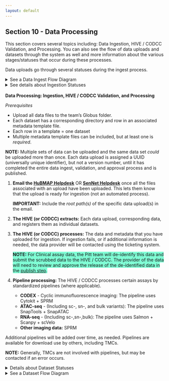 ```yaml
---
layout: default
---
```


## Section 10 - Data Processing
This section covers several topics including: Data Ingestion, HIVE / CODCC Validation, and Processing. You can also see the flow of data uploads and datasets through the system as well and more information about the various stages/statuses that occur during these processes.

Data uploads go through several statuses during the ingest process.

<details>
<summary>See a Data Ingest Flow Diagram</summary>
  
#### Data Upload Flow Diagram 
![flow diagram](DataUploadFlow.png)

</details>
  
<details>
<summary>See details about Ingestion Statuses </summary>

### Ingestion Statuses 
These statuses display in the ingestion portal as a data set is processed.

**New** - Data upload registered, Globus upload directory created. Data provider has uploaded data. After HIVE (or CODCC) validation, status changes to <em>Submitted</em> when the data provider hits the submit button on the upload. <strong>Prerequisite:</strong> Local validation of data by provider prior to data upload.

**Processing** - The data upload is being processed and is not editable. A transient state (between other states) while automated processes act on the upload.

 **Valid** - Every data upload is reorganized into data sets. This is a semi-automated process. If the data upload is valid, data curation can kick off this process.

**Submitted** - Data upload submitted for validation and processing by the HIVE or CODCC. The data upload can be automatically or manually ingested. Status changes to _Processing_ when data curation presses the “Validate” button. 
 
**Reorganized** - Data curation hits the “Reorganize” button to kick off automated processing that generates the data sets. The status of the upload changes to _Reorganized_ when this completes.

**Invalid** - The data upload did not pass HIVE (or CODCC) validation or a failure occurred during processing. Someone from the HIVE (or CODCC) will contact the data submitter to address this status.

**Error** - An (unspecified) error occurred during HIVE or CODCC processing.

</details>
<br>
<b>Data Processing: Ingestion, HIVE / CODCC Validation, and Processing</b> <br>

_Prerequisites_

  - Upload all data files to the team’s Globus folder.
  - Each dataset has a corresponding directory and row in an associated metadata template file.
  - Each row in a template = one dataset
  - Multiple metadata template files can be included, but at least one is _required_. 

**NOTE:** Multiple sets of data can be uploaded and the same data set _could_ be uploaded more than once. Each data upload is assigned a UUID (universally unique identifier), but not a version number, until it has completed the entire data ingest, validation, and approval process and is published.

1. **Email the <a href="mailto:help@hubmapconsortium.org">HuBMAP Helpdesk</a>** OR **<a href="mailto:help@sennetconsortium.org">SenNet Helpdesk</a>** once all the files associated with an upload have been uploaded. This lets them know that the upload is ready for ingestion (not an automated process).

     **IMPORTANT:** Include the _root path(s)_ of the specific data upload(s) in the email. 

2. **The HIVE (or CODCC) extracts:** Each data upload, corresponding data, and registers them as individual datasets.
3. **The HIVE (or CODCC) processes:** The data and metadata that you have uploaded for ingestion. If ingestion fails, or if additional information is needed, the data provider will be contacted using the ticketing system.

     <span style="background-color: aquamarine;">
     <b>NOTE:</b> For Clinical assay data, the Pitt team will de-identify this data and submit the scrubbed data to the HIVE / CODCC. The provider of the data will need to review and approve the release of the de-identified data in the <a href="#publication">publish step</a>.</span>

4. **Pipeline processing:** The HIVE / CODCC processes certain assays by standardized pipelines (where applicable).
   - **CODEX** - Cyclic immunofluorescence imaging: The pipeline uses Cytokit + SPRM
   - **ATAC-seq** - (Including sc-, sn-, and bulk variants): The pipeline uses SnapTools + SnapATAC
   - **RNA-seq** - (Including sc-,sn-,bulk): The pipeline uses Salmon + Scanpy + scVelo
   - **Other imaging data:** SPRM
    
Additional pipelines will be added over time, as needed. Pipelines are available for download use by others, including TMCs. 

**NOTE:** Generally, TMCs are not involved with pipelines, but may be contacted if an error occurs.

<details>
<summary>Details about Dataset Statuses </summary>

### Dataset Statuses 

These statuses apply to datasets created from a data upload. Once a data upload has been reorganized into datasets, each dataset passes through the system, ideally progressing from New to QA to Approved.

**New** - Data upload reorganized, broken into datasets, and status set to _New_. Data curation kicks off automated processes. If successful, status changes to _QA_. If these processes fail, the status changes to _Invalid_.

**QA** - Dataset is ready for pipeline processing OR for Provider approval (if no pipeline processing is needed). Status changes to _Processing_ when data curation presses the “Validate” button.

**Processing** - The data upload is being processed and is not editable. A transient state (between other states) while automated processes act on the upload.

**Approved** - Dataset approved by provider and any pipeline processing completed without errors. Dataset is ready for publication.

**Abandoned** - Dataset will not be further processed or published. There is no plan to advance this dataset. **NOTE:** At any point the data provider can elect to abandon the dataset.

**Invalid** - **ONLY PRIMARY DATASETS** - Information is missing or incorrect in the dataset. Someone from the HIVE (or CODCC) will contact the data provider to address this status. 

**Error** - **ONLY DERIVED DATASETS** - Error(s) occurred during pipeline processing. Someone from the HIVE (or CODCC) will contact the data provider to address this status.

</details>

<details>
<summary>See a Dataset Flow Diagram </summary>
  
#### Dataset Flow Diagram 

![flow diagram](DatasetFlow.png)

</details>
